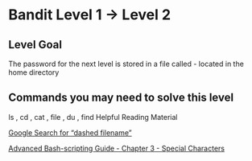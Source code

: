 
# Bandit Level 1 → Level 2
## Level Goal

The password for the next level is stored in a file called - located in the home directory
## Commands you may need to solve this level

ls , cd , cat , file , du , find
Helpful Reading Material

[Google Search for “dashed filename”](https://www.google.com/search?q=dashed+filename)

[Advanced Bash-scripting Guide - Chapter 3 - Special Characters](https://linux.die.net/abs-guide/special-chars.html)

